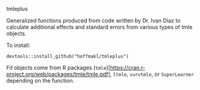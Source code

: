 tmleplus

Generalized functions produced from code written by Dr. Ivan Diaz to calculate additional effects and standard errors from various types of tmle objects.

To install:

```devtools::install_github("hoffmakl/tmleplus")```

Fit objects come from R packages (`tmle`)[https://cran.r-project.org/web/packages/tmle/tmle.pdf], `ltmle`, `survtmle`, or `SuperLearner` depending on the function.
